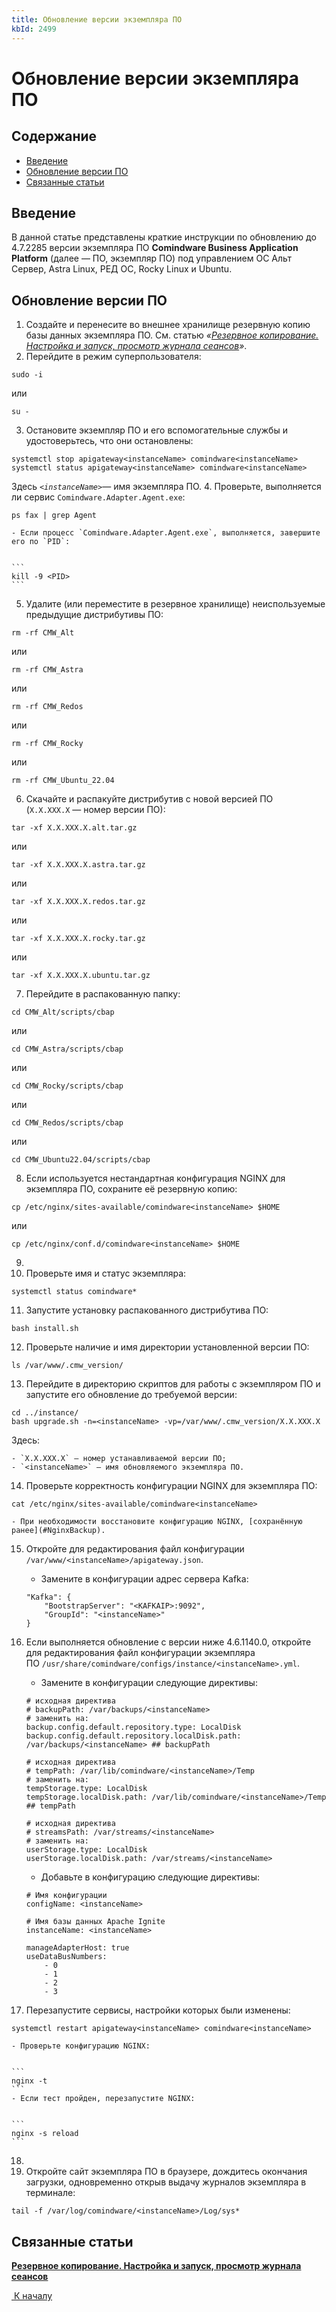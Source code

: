 ```yaml
---
title: Обновление версии экземпляра ПО
kbId: 2499
---
```


# Обновление версии экземпляра ПО

## Содержание

- [Введение](#mcetoc_1hbg2uqhb0)
- [Обновление версии ПО](#mcetoc_1gs760qqh4)
- [Связанные статьи](#mcetoc_1i2jc23510)

## Введение

В данной статье представлены краткие инструкции по обновлению до 4.7.2285 версии экземпляра ПО **Comindware Business Application Platform** (далее — ПО, экземпляр ПО) под управлением ОС Альт Сервер, Astra Linux, РЕД ОС, Rocky Linux и Ubuntu.

## Обновление версии ПО

1. Создайте и перенесите во внешнее хранилище резервную копию базы данных экземпляра ПО. См. статью *«[Резервное копирование. Настройка и запуск, просмотр журнала сеансов](https://kb.comindware.ru/article.php?id=2190)»*.
2. Перейдите в режим суперпользователя:

```
sudo -i
```

или

```
su -
```
3. Остановите экземпляр ПО и его вспомогательные службы и удостоверьтесь, что они остановлены:

```
systemctl stop apigateway<instanceName> comindware<instanceName>  
systemctl status apigateway<instanceName> comindware<instanceName> 
```

Здесь *`<instanceName>`*— имя экземпляра ПО.
4. Проверьте, выполняется ли сервис `Comindware.Adapter.Agent.exe`:

```
ps fax | grep Agent
```

	- Если процесс `Comindware.Adapter.Agent.exe`, выполняется, завершите его по `PID`:
	
	```
	kill -9 <PID>
	```
5. Удалите (или переместите в резервное хранилище) неиспользуемые предыдущие дистрибутивы ПО:

```
rm -rf CMW_Alt
```

или

```
rm -rf CMW_Astra
```

или   

```
rm -rf CMW_Redos
```

или   

```
rm -rf CMW_Rocky
```

или

```
rm -rf CMW_Ubuntu_22.04
```
6. Скачайте и распакуйте дистрибутив с новой версией ПО (`X.X.XXX.X` — номер версии ПО):

```
tar -xf X.X.XXX.X.alt.tar.gz
```

или

```
tar -xf X.X.XXX.X.astra.tar.gz
```

или

```
tar -xf X.X.XXX.X.redos.tar.gz
```

или

```
tar -xf X.X.XXX.X.rocky.tar.gz
```

или

```
tar -xf X.X.XXX.X.ubuntu.tar.gz
```
7. Перейдите в распакованную папку:

```
cd CMW_Alt/scripts/cbap
```

или

```
cd CMW_Astra/scripts/cbap
```

или

```
cd CMW_Rocky/scripts/cbap
```

или

```
cd CMW_Redos/scripts/cbap
```

или

```
cd CMW_Ubuntu22.04/scripts/cbap
```
8. Если используется нестандартная конфигурация NGINX для экземпляра ПО, cохраните её резервную копию:   

```
cp /etc/nginx/sites-available/comindware<instanceName> $HOME            
```

или   

```
cp /etc/nginx/conf.d/comindware<instanceName> $HOME        
```
9. 
10. Проверьте имя и статус экземпляра:   

```
systemctl status comindware*
```
11. Запустите установку распакованного дистрибутива ПО:

```
bash install.sh        
```
12. Проверьте наличие и имя директории установленной версии ПО:   

```
ls /var/www/.cmw_version/
```
13. Перейдите в директорию скриптов для работы с экземпляром ПО и запустите его обновление до требуемой версии:

```
cd ../instance/   
bash upgrade.sh -n=<instanceName> -vp=/var/www/.cmw_version/X.X.XXX.X
```

Здесь:

	- `X.X.XXX.X` — номер устанавливаемой версии ПО;
	- `<instanceName>` — имя обновляемого экземпляра ПО.
14. Проверьте корректность конфигурации NGINX для экземпляра ПО:   

```
cat /etc/nginx/sites-available/comindware<instanceName>
```

	- При необходимости восстановите конфигурацию NGINX, [сохранённую ранее](#NginxBackup).
15. Откройте для редактирования файл конфигурации `/var/www/<instanceName>/apigateway.json`.

	- Замените в конфигурации адрес сервера Kafka:
	
	```
	"Kafka": {  
	    "BootstrapServer": "<KAFKAIP>:9092",  
	    "GroupId": "<instanceName>"  
	}  
	
	```
16. Если выполняется обновление с версии ниже 4.6.1140.0, откройте для редактирования файл конфигурации экземпляра ПО `/usr/share/comindware/configs/instance/<instanceName>.yml`.
	- Замените в конфигурации следующие директивы:
	
	```
	# исходная директива  
	# backupPath: /var/backups/<instanceName>  
	# заменить на:  
	backup.config.default.repository.type: LocalDisk  
	backup.config.default.repository.localDisk.path: /var/backups/<instanceName> ## backupPath  
	  
	# исходная директива  
	# tempPath: /var/lib/comindware/<instanceName>/Temp  
	# заменить на:  
	tempStorage.type: LocalDisk  
	tempStorage.localDisk.path: /var/lib/comindware/<instanceName>/Temp ## tempPath  
	  
	# исходная директива  
	# streamsPath: /var/streams/<instanceName>  
	# заменить на:  
	userStorage.type: LocalDisk   
	userStorage.localDisk.path: /var/streams/<instanceName>
	```
	- Добавьте в конфигурацию следующие директивы:
	
	```
	# Имя конфигурации   
	configName: <instanceName>    
	  
	# Имя базы данных Apache Ignite   
	instanceName: <instanceName>    
	  
	manageAdapterHost: true  
	useDataBusNumbers:  
	    - 0  
	    - 1  
	    - 2  
	    - 3
	```
17. Перезапустите сервисы, настройки которых были изменены:

```
systemctl restart apigateway<instanceName> comindware<instanceName>
```

	- Проверьте конфигурацию NGINX:
	
	```
	nginx -t
	```
	- Если тест пройден, перезапустите NGINX:
	
	```
	nginx -s reload                
	```
18. 
19. Откройте сайт экземпляра ПО в браузере, дождитесь окончания загрузки, одновременно открыв выдачу журналов экземпляра в терминале:   

```
tail -f /var/log/comindware/<instanceName>/Log/sys*
```

## Связанные статьи

**[Резервное копирование. Настройка и запуск, просмотр журнала сеансов](https://kb.comindware.ru/article.php?id=2190)**

[*‌* К началу](#)

